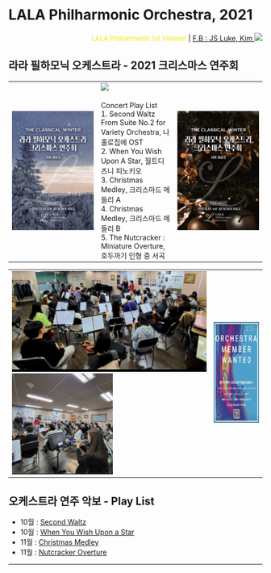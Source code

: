 
# LALA Philharmonic Orchestra, 2021

<div align='right'>
<font size=2 color='#EEEE00'>LALA Philharmonic 1st Viloinist</font>  |  <font color='blue'><a href='https://www.facebook.com/jskim.kr'>F.B : JS Luke, Kim </a></font>
<img src="./images/img_main_front.png" width='100px'>
</div>

## 라라 필하모닉 오케스트라 -  2021 크리스마스 연주회
<table border=0 width='960px'>
  <tr>
    <td width='35%'>
      <img src="./images/poster_20211218_1.jpg" width='300px'>
    </td>
    <td width='30%'>
      <img src="./images/img_main_front.png" width='250px'>
      <br/>
      <br/>Concert Play List
      <br/>1. Second Waltz From Suite No.2 for Variety Orchestra, 나홀로집에 OST
      <br/>2. When You Wish Upon A Star, 월트디즈니 피노키오
      <br/>3. Christmas Medley, 크리스마드 메들리 A
      <br/>4. Christmas Medley, 크리스마드 메들리 B
      <br/>5. The Nutcracker :  Miniature Overture, 호두까기 인형 중 서곡
    </td>
    <td width='35%'>
      <img src="./images/poster_20211218_2.jpg" width='300px'>
    </td>
  </tr>
</table>





<table border=0 width='960px'>
  <tr>
    <td>
      <img src="./images/mem_practice_01.jpg"  height='200px'>
      <img src="./images/mem_practice_02.jpg"  height='200px'>
    </td>
    <td  align='right'>
      <img src="./images/mem_wanted.jpg"  height='200px'>
    </td>
  </tr>
</table>


## 오케스트라 연주 악보 -  Play List
- 10월 : [Second Waltz                          ][PlayList-10-1]
- 10월 : [When You Wish Upon a Star     ][PlayList-10-2]
- 11월 : [Christmas Medley                    ][PlayList-11-1]
- 11월 : [Nutcracker Overture                 ][PlayList-11-2]

<hr>

[PlayList-10-1]: ./playlist/21_10_second_waltz                            "Go PlayList-10-1"
[PlayList-10-2]: ./playlist/21_10_when_you_wish_upon_a_star        "Go PlayList-10-2"
[PlayList-11-1]: ./playlist/21_11_christmas_medley                       "Go PlayList-11-1"
[PlayList-11-2]: ./playlist/21_11_nutcracker_overture                    "Go PlayList-11-2"
